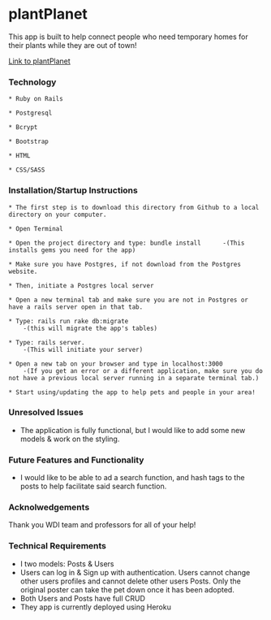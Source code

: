 # plantPlanet


This app is built to help connect people who need temporary homes for their plants while they are out of town!

[Link to plantPlanet](https://protected-eyrie-23510.herokuapp.com/)

### Technology
    * Ruby on Rails

    * Postgresql

    * Bcrypt

    * Bootstrap

    * HTML
    
    * CSS/SASS


### Installation/Startup Instructions

    * The first step is to download this directory from Github to a local directory on your computer.

    * Open Terminal 

    * Open the project directory and type: bundle install      -(This installs gems you need for the app)

    * Make sure you have Postgres, if not download from the Postgres website. 
    
    * Then, initiate a Postgres local server

    * Open a new terminal tab and make sure you are not in Postgres or have a rails server open in that tab.

    * Type: rails run rake db:migrate 
        -(this will migrate the app's tables)

    * Type: rails server. 
        -(This will initiate your server)

    * Open a new tab on your browser and type in localhost:3000
        -(If you get an error or a different application, make sure you do not have a previous local server running in a separate terminal tab.)

    * Start using/updating the app to help pets and people in your area!


### Unresolved Issues

* The application is fully functional, but I would like to add some new models & work on the styling. 

### Future Features and Functionality

* I would like to be able to ad a search function, and hash tags to the posts to help facilitate said search function.

### Acknolwedgements

Thank you WDI team and professors for all of your help!

### Technical Requirements
* I two models: Posts & Users
* Users can log in & Sign up with authentication. Users cannot change other users profiles and cannot delete other users Posts. Only the original poster can take the pet down once it has been adopted. 
* Both Users and Posts have full CRUD
* They app is currently deployed using Heroku